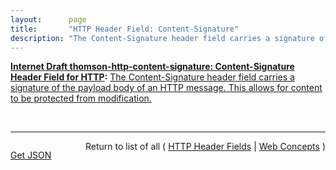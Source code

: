```yaml
---
layout:      page
title:       "HTTP Header Field: Content-Signature"
description: "The Content-Signature header field carries a signature of the payload body of an HTTP message. This allows for content to be protected from modification."
---
```


**[Internet Draft thomson-http-content-signature: Content-Signature Header Field for HTTP](/specs/IETF/I-D/thomson-http-content-signature "A Content-Signature header field is defined for use in HTTP. This header field carries a signature of the payload body of a message."):** [The Content-Signature header field carries a signature of the payload body of an HTTP message. This allows for content to be protected from modification.](http://tools.ietf.org/html/draft-thomson-http-content-signature#section-2 "Read documentation for HTTP Header Field &#34;Content-Signature&#34;")

<br/>
<hr/>

<p style="float : left"><a href="Content-Signature.json" title="Get JSON representing this particular Web Concept">Get JSON</a></p>
<p style="text-align: right">Return to list of all ( <a href="../http-headers">HTTP Header Fields</a> | <a href="../">Web Concepts</a> )</p>
